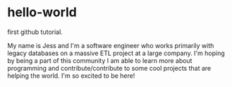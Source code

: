 # hello-world
first github tutorial. 

My name is Jess and I'm a software engineer who works primarily with legacy databases on a massive ETL project at a large company.  I'm hoping by being a part of this community I am able to learn more about programming and contribute/contribute to some cool projects that are helping the world. I'm so excited to be here!
